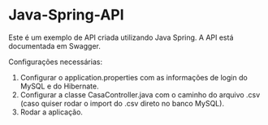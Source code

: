 # Java-Spring-API

Este é um exemplo de API criada utilizando Java Spring.
A API está documentada em Swagger.

Configurações necessárias:
1. Configurar o application.properties com as informações de login do MySQL e do Hibernate.
2. Configurar a classe CasaController.java com o caminho do arquivo .csv (caso quiser rodar o import do .csv direto no banco MySQL).
3. Rodar a aplicação.
